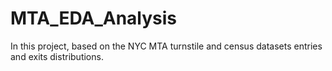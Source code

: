 # MTA_EDA_Analysis
In this project, based on the NYC MTA turnstile and census datasets entries and exits distributions.
